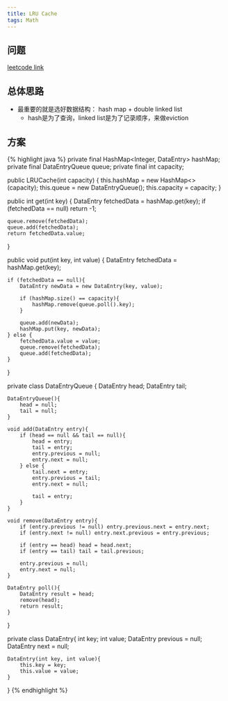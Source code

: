 ```yaml
---
title: LRU Cache
tags: Math
---
```


## 问题
[leetcode link](https://leetcode.com/problems/palindrome-number/description/)

## 总体思路
- 最重要的就是选好数据结构： hash map + double linked list
  - hash是为了查询，linked list是为了记录顺序，来做eviction


## 方案
{% highlight java %}
private final HashMap<Integer, DataEntry> hashMap;
private final DataEntryQueue queue;
private final int capacity;

public LRUCache(int capacity) {
    this.hashMap = new HashMap<>(capacity);
    this.queue = new DataEntryQueue();
    this.capacity = capacity;
}

public int get(int key) {
    DataEntry fetchedData = hashMap.get(key);
    if (fetchedData == null) return -1;

    queue.remove(fetchedData);
    queue.add(fetchedData);
    return fetchedData.value;
}

public void put(int key, int value) {
    DataEntry fetchedData = hashMap.get(key);

    if (fetchedData == null){
        DataEntry newData = new DataEntry(key, value);

        if (hashMap.size() == capacity){
            hashMap.remove(queue.poll().key);
        }

        queue.add(newData);
        hashMap.put(key, newData);
    } else {
        fetchedData.value = value;
        queue.remove(fetchedData);
        queue.add(fetchedData);
    }


}

private class DataEntryQueue {
    DataEntry head;
    DataEntry tail;

    DataEntryQueue(){
        head = null;
        tail = null;
    }

    void add(DataEntry entry){
        if (head == null && tail == null){
            head = entry;
            tail = entry;
            entry.previous = null;
            entry.next = null;
        } else {
            tail.next = entry;
            entry.previous = tail;
            entry.next = null;

            tail = entry;
        }
    }

    void remove(DataEntry entry){
        if (entry.previous != null) entry.previous.next = entry.next;
        if (entry.next != null) entry.next.previous = entry.previous;

        if (entry == head) head = head.next;
        if (entry == tail) tail = tail.previous;

        entry.previous = null;
        entry.next = null;
    }

    DataEntry poll(){
        DataEntry result = head;
        remove(head);
        return result;
    }
}

private class DataEntry{
    int key;
    int value;
    DataEntry previous = null;
    DataEntry next = null;

    DataEntry(int key, int value){
        this.key = key;
        this.value = value;
    }
}
{% endhighlight %}
